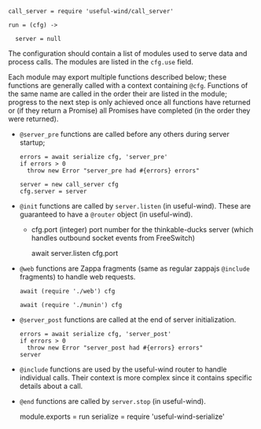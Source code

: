     call_server = require 'useful-wind/call_server'

    run = (cfg) ->

      server = null

The configuration should contain a list of modules used to serve data and process calls.
The modules are listed in the `cfg.use` field.

Each module may export multiple functions described below; these functions are generally called with a context containing `@cfg`.
Functions of the same name are called in the order their are listed in the module; progress to the next step is only achieved once all functions have returned or (if they return a Promise) all Promises have completed (in the order they were returned).

- `@server_pre` functions are called before any others during server startup;

      errors = await serialize cfg, 'server_pre'
      if errors > 0
        throw new Error "server_pre had #{errors} errors"

      server = new call_server cfg
      cfg.server = server

- `@init` functions are called by `server.listen` (in useful-wind).
  These are guaranteed to have a `@router` object (in useful-wind).
  * cfg.port (integer) port number for the thinkable-ducks server (which handles outbound socket events from FreeSwitch)

      await server.listen cfg.port

- `@web` functions are Zappa fragments (same as regular zappajs `@include` fragments) to handle web requests.

      await (require './web') cfg

      await (require './munin') cfg

- `@server_post` functions are called at the end of server initialization.

      errors = await serialize cfg, 'server_post'
      if errors > 0
        throw new Error "server_post had #{errors} errors"
      server

- `@include` functions are used by the useful-wind router to handle individual calls. Their context is more complex since it contains specific details about a call.

- `@end` functions are called by `server.stop` (in useful-wind).

    module.exports = run
    serialize = require 'useful-wind-serialize'
